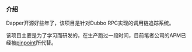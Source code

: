 ### 介绍

Dapper开源好些年了，该项目是针对Dubbo RPC实现的调用链追踪系统。

该项目主要是为了学习而研发的，在生产跑过一段时间，目前笔者公司的APM已经被[pinpoint](https://github.com/naver/pinpoint)所代替。
